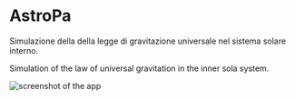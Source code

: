 # AstroPa
Simulazione della della legge di gravitazione universale nel sistema solare interno.

Simulation of the law of universal gravitation in the inner sola system.

![screenshot of the app](https://raw.githubusercontent.com/paolpal/AstroPa/master/img/screenshot.png)
